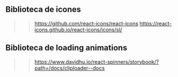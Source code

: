 ## Biblioteca de icones
>> https://github.com/react-icons/react-icons
>> https://react-icons.github.io/react-icons/icons/sl/

## Biblioteca de loading animations
>> https://www.davidhu.io/react-spinners/storybook/?path=/docs/cliploader--docs
